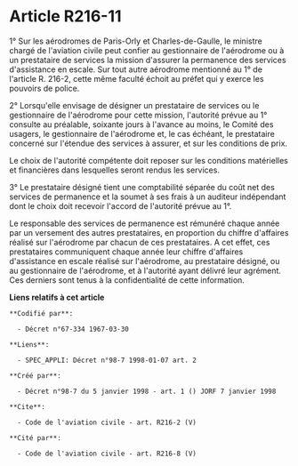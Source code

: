 # Article R216-11

1° Sur les aérodromes de Paris-Orly et Charles-de-Gaulle, le ministre chargé de l'aviation civile peut confier au
gestionnaire de l'aérodrome ou à un prestataire de services la mission d'assurer la permanence des services d'assistance en
escale. Sur tout autre aérodrome mentionné au 1° de l'article R. 216-2, cette même faculté échoit au préfet qui y exerce les
pouvoirs de police. 

2° Lorsqu'elle envisage de désigner un prestataire de services ou le gestionnaire de l'aérodrome pour cette mission,
l'autorité prévue au 1° consulte au préalable, soixante jours à l'avance au moins, le Comité des usagers, le gestionnaire de
l'aérodrome et, le cas échéant, le prestataire concerné sur l'étendue des services à assurer, et sur les conditions de prix. 

Le choix de l'autorité compétente doit reposer sur les conditions matérielles et financières dans lesquelles seront rendus
les services. 

3° Le prestataire désigné tient une comptabilité séparée du coût net des services de permanence et la soumet à ses frais à un
auditeur indépendant dont le choix doit recevoir l'accord de l'autorité prévue au 1°. 

Le responsable des services de permanence est rémunéré chaque année par un versement des autres prestataires, en proportion
du chiffre d'affaires réalisé sur l'aérodrome par chacun de ces prestataires. A cet effet, ces prestataires communiquent
chaque année leur chiffre d'affaires d'assistance en escale réalisé sur l'aérodrome, au prestataire désigné, ou au
gestionnaire de l'aérodrome, et à l'autorité ayant délivré leur agrément. Ces derniers sont tenus à la confidentialité de
cette information.

**Liens relatifs à cet article**

	**Codifié par**:

	  - Décret n°67-334 1967-03-30

	**Liens**:

	  - SPEC_APPLI: Décret n°98-7 1998-01-07 art. 2

	**Créé par**:

	  - Décret n°98-7 du 5 janvier 1998 - art. 1 () JORF 7 janvier 1998

	**Cite**:

	  - Code de l'aviation civile - art. R216-2 (V)

	**Cité par**:

	  - Code de l'aviation civile - art. R216-8 (V)
